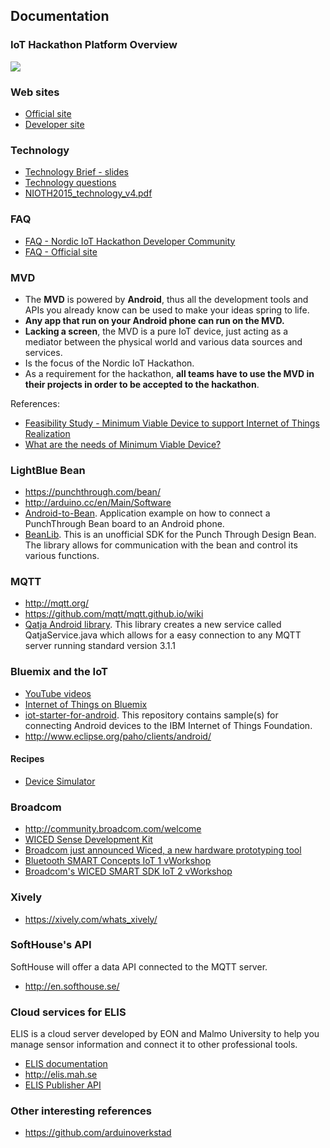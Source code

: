 ## Documentation

### IoT Hackathon Platform Overview
![](http://nordiciothackathon.com/wp-content/uploads/2007/12/MVD-Bild.png)

### Web sites
* [Official site](http://nordiciothackathon.com)
* [Developer site](https://nordiciothackathon.mybluemix.net/)

### Technology
* [Technology Brief - slides](https://www.slideshare.net/secret/bRrQ92nzFgy7sE)
* [Technology questions](https://docs.google.com/document/d/1h0lKBICug8My5OAH7lWmmoBBNQwruMhF5KesUjyjl2w/edit)
* [NIOTH2015_technology_v4.pdf](http://nordiciothackathon.com/wp-content/uploads/2007/12/NIOTH2015_technology_v4.pdf)

### FAQ
* [FAQ - Nordic IoT Hackathon Developer Community](https://nordiciothackathon.mybluemix.net/?page_id=652)
* [FAQ - Official site](http://nordiciothackathon.com/wp-content/uploads/2015/02/NIOTH2015_FAQ.pdf)

### MVD
* The **MVD** is powered by **Android**, thus all the development tools and APIs you already know can be used to
make your ideas spring to life.
* **Any app that run on your Android phone can run on the MVD.**  
* **Lacking a screen**, the MVD is a pure IoT device, just acting as a mediator between the physical world and
various data sources and services. 
* Is the focus of the Nordic IoT Hackathon. 
* As a requirement for the hackathon, **all teams have to use the MVD in their projects in order to be accepted to the hackathon**.  

References:
* [Feasibility Study - Minimum Viable Device to support Internet of Things Realization](http://mobileheights.org/wp-content/uploads/2013/10/Feasibility-Study_small.pdf)
* [What are the needs of Minimum Viable Device?](https://www.youtube.com/watch?v=TH6Um6EvvmU)

### LightBlue Bean
* https://punchthrough.com/bean/
* http://arduino.cc/en/Main/Software
* [Android-to-Bean](https://github.com/arduinoverkstad/Android-to-Bean). Application example on how to connect a PunchThrough Bean board to an Android phone.
* [BeanLib](https://bitbucket.org/littlerobots/beanlib). This is an unofficial SDK for the Punch Through Design Bean. The library allows for communication with the bean and control its various functions.

### MQTT
* http://mqtt.org/
* https://github.com/mqtt/mqtt.github.io/wiki
* [Qatja Android library](https://github.com/Qatja/android). This library creates a new service called QatjaService.java which allows for a easy connection to any MQTT server running standard version 3.1.1

### Bluemix and the IoT
* [YouTube videos](https://www.youtube.com/results?search_query=bluemix+iot)
* [Internet of Things on Bluemix](https://console.ng.bluemix.net/solutions/iot)  
* [iot-starter-for-android](https://github.com/ibm-messaging/iot-starter-for-android). This repository contains sample(s) for connecting Android devices to the IBM Internet of Things Foundation.
* http://www.eclipse.org/paho/clients/android/

#### Recipes
* [Device Simulator](https://developer.ibm.com/iot/recipes/simulator/)

### Broadcom
* http://community.broadcom.com/welcome
* [WICED Sense Development Kit](https://www.broadcom.com/products/wiced/sense/)
* [Broadcom just announced Wiced, a new hardware prototyping tool](https://www.youtube.com/watch?v=rCxTop8T0dU)
* [Bluetooth SMART Concepts IoT 1 vWorkshop](https://www.youtube.com/watch?v=NM8SojlUd64)
* [Broadcom's WICED SMART SDK IoT 2 vWorkshop](https://www.youtube.com/watch?v=1Kq5ALK7k0U)

### Xively
* https://xively.com/whats_xively/

### SoftHouse's API
SoftHouse will offer a data API connected to the MQTT server.
* http://en.softhouse.se/

###  Cloud services for ELIS
ELIS is a cloud server developed by EON and Malmo University to help you manage sensor information and connect it to other professional tools.
* [ELIS documentation](https://github.com/iotap-center/elis-platform)
* http://elis.mah.se
* [ELIS Publisher API ](http://docs.elis1.apiary.io)

### Other interesting references
* https://github.com/arduinoverkstad
